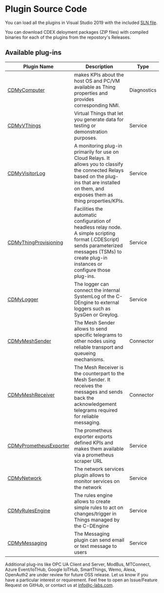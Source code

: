 # Plugin Source Code

You can load all the plugins in Visual Studio 2019 with the included [SLN file](CDEPlugins.sln).

You can download CDEX deloyment packages (ZIP files) with compiled binaries for each of the plugins from the repostory's Releases.

## Available plug-ins

| Plugin Name | Description | Type |
|--|--|--|
| [CDMyComputer](./040%20-%20C-MyComputer/readme.md)| makes KPIs about the host OS and PC/VM available as Thing properties and provides corresponding NMI.|Diagnostics
| [CDMyVThings](066%20-%20C-MyVThings/readme.md)| Virtual Things that let you generate data for testing or demonstration purposes.|Service
| [CDMyVisitorLog](103%20-%20CMyVisitorLog/readme.md)| A monitoring plug-in primarily for use on Cloud Relays. It allows you to classify the connected Relays based on the plug-ins that are installed on them, and exposes them as thing properties/KPIs.| Service
| [CDMyThingProvisioning](175%20-%20ThingProvisioning/readme.md)| Facilities the automatic configuration of headless relay node. A simple scripting format (.CDEScript) sends parameterized messages (TSMs) to create plug-in instances or configure those plug-ins.|Service
| [CDMyLogger](178%20-%20External%20Logger/readme.md)| The logger can connect the internal SystemLog of the C-DEngine to external loggers such as SysGen or Greylog.|Service
| [CDMyMeshSender](179%20-%20Mesh%20Sender/readme.md)| The Mesh Sender allows to send specific telegrams to other nodes using reliable transport and queueing mechanisms.|Connector
| [CDMyMeshReceiver](180%20-%20Mesh%20Receiver/readme.md)| The Mesh Receiver is the counterpart to the Mesh Sender. It receives the messages and sends back the acknowledgement telegrams required for reliable messaging.|Connector
| [CDMyPrometheusExporter](188%20-%20PrometheusExporter/readme.md)| The prometheus exporter exports defined KPIs and makes them available via a prometheus scraper URL|Service
| [CDMyNetwork](093%20-%20CDMyNetwork/readme.md)| The network services plugin allows to monitor services on the network|Service
| [CDMyRulesEngine](149%20-%20CDMyRulesEngine/readme.md)| The rules engine allows to create simple rules to act on changes/trigger in Things managed by the C-DEngine|Service
| [CDMyMessaging](079%20-%20CDMyMessages/readme.md)| The Messaging plugin can send email or text message to users|Service

Additional plug-ins like OPC UA Client and Server, ModBus, MTConnect, Azure Event/IoTHub, Google IoTHub, SmartThings, Wemo, Alexa, OpenAuth2 are under review for future OSS release. Let us know if you have a particular interest or requirement. Feel free to open an Issue/Feature Request on GitHub, or contact us at [info@c-labs.com](mailto:info@c-labs.com).

